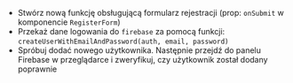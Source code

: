 - Stwórz nową funkcję obsługującą formularz rejestracji (prop: `onSubmit` w komponencie `RegisterForm`)
- Przekaż dane logowania do `firebase` za pomocą funkcji: `createUserWithEmailAndPassword(auth, email, password)`
- Spróbuj dodać nowego użytkownika. Następnie przejdź do panelu Firebase w przeglądarce i zweryfikuj, czy użytkownik został dodany poprawnie

